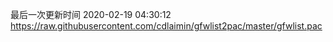 最后一次更新时间 2020-02-19 04:30:12
https://raw.githubusercontent.com/cdlaimin/gfwlist2pac/master/gfwlist.pac

